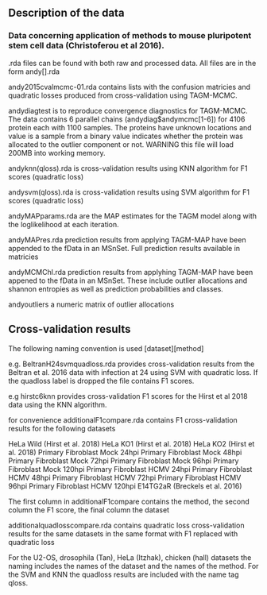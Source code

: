 ## Description of the data

### Data concerning application of methods to mouse pluripotent stem cell data (Christoferou et al 2016).

 .rda files can be found with both raw and processed data. All files are in the form andy[].rda
 
 andy2015cvalmcmc-01.rda contains lists with the confusion matricies and quadratic losses produced from cross-validation using TAGM-MCMC.
 
 andydiagtest is to reproduce convergence diagnostics for TAGM-MCMC. The data contains 6 parallel chains (andydiag$andymcmc[1-6]) for 4106 protein each with 1100 samples. The proteins have unknown locations and value is a sample  from a binary value indicates whether the protein was allocated to the outlier component or not. WARNING this file will load 200MB into working memory.
 
 andyknn(qloss).rda is cross-validation results using KNN algorithm for F1 scores (quadratic loss)
 
 andysvm(qloss).rda is cross-validation results using SVM algorithm for F1 scores (quadratic loss)
 
 andyMAPparams.rda are the MAP estimates for the TAGM model along with the loglikelihood at each iteration.
 
 andyMAPres.rda prediction results from applying TAGM-MAP have been appended to the fData in an MSnSet. Full prediction results available in matricies
 
 andyMCMChl.rda prediction results from applyhing TAGM-MAP have been appened to the fData in an MSnSet. These include outlier allocations and shannon entropies as well as prediction probabilities and classes.
 
 andyoutliers a numeric matrix of outlier allocations
 
 ## Cross-validation results
 
 The following naming convention is used [dataset][method]
 
 e.g. BeltranH24svmquadloss.rda provides cross-validation results from the Beltran et al. 2016 data with infection at 24 using SVM with quadratic loss. If the quadloss label is dropped the file contains F1 scores.
 
 e.g hirstc6knn provides cross-validation F1 scores for the Hirst et al 2018 data using the KNN algorithm.
 
 for convenience additionalF1compare.rda contains F1 cross-validation results for the following datasets 
 
 HeLa Wild (Hirst et al. 2018)   HeLa KO1 (Hirst et al. 2018)    HeLa KO2 (Hirst et al. 2018)   Primary Fibroblast Mock 24hpi   Primary Fibroblast Mock 48hpi   Primary Fibroblast Mock 72hpi  Primary Fibroblast Mock 96hpi   Primary Fibroblast Mock 120hpi  Primary Fibroblast HCMV 24hpi  Primary Fibroblast HCMV 48hpi   Primary Fibroblast HCMV 72hpi   Primary Fibroblast HCMV 96hpi  Primary Fibroblast HCMV 120hpi  E14TG2aR (Breckels et al. 2016)
 
 The first column in additionalF1compare contains the method, the second column the F1 score, the final column the dataset
 
 additionalquadlosscompare.rda contains quadratic loss cross-validation results for the same datasets in the same format with F1 replaced with quadratic loss
 
 For the U2-OS, drosophila (Tan), HeLa (Itzhak), chicken (hall) datasets the naming includes the names of the dataset and the names
 of the method. For the SVM and KNN the quadloss results are included with the name tag qloss.

